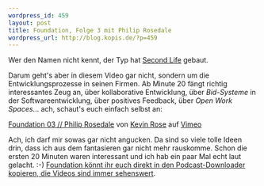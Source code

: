 ```yaml
--- 
wordpress_id: 459
layout: post
title: Foundation, Folge 3 mit Philip Rosedale
wordpress_url: http://blog.kopis.de/?p=459
---
```

Wer den Namen nicht kennt, der Typ hat <a href="http://secondlife.com/">Second Life</a> gebaut.

Darum geht's aber in diesem Video gar nicht, sondern um die Entwicklungsprozesse in seinen Firmen. Ab Minute 20 fängt richtig interessantes Zeug an, über kollaborative Entwicklung, über<em> Bid-Systeme</em> in der Softwareentwicklung, über positives Feedback, über <em>Open Work Spaces</em>... ach, schaut's euch einfach selbst an:

<a href="http://vimeo.com/20500736">Foundation 03 // Philip Rosedale</a> von <a href="http://vimeo.com/kevinrose">Kevin Rose</a> auf <a href="http://vimeo.com">Vimeo</a>

Ach, ich darf mir sowas gar nicht angucken. Da sind so viele tolle Ideen drin, dass ich aus dem fantasieren gar nicht mehr rauskomme. Schon die ersten 20 Minuten waren interessant und ich hab ein paar Mal echt laut gelacht. :-) <a href="http://tinyletter.com/foundation">Foundation könnt ihr euch direkt in den Podcast-Downloader kopieren, die Videos sind immer sehenswert</a>.
